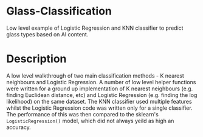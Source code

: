 # Glass-Classification
Low level example of Logistic Regression and KNN classifier to predict glass types based on Al content.

# Description
A low level walkthrough of two main classification methods - K nearest neighbours and Logistic Regression. A number of low level helper functions were written for a ground up implementation of K nearest neighbours (e.g. finding Euclidean distance, etc) and Logistic Regression (e.g. finding the log likelihood) on the same dataset. The KNN classifier used multiple features whilst the Logistic Regression code was written only for a single classifier. The performance of this was then compared to the sklearn's `LogisticRegression()` model, which did not always yeild as high an accuracy.
